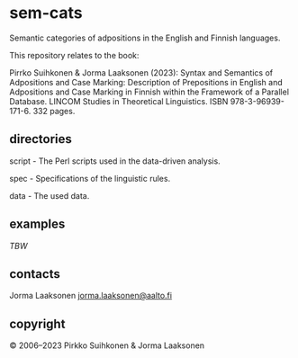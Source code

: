 # sem-cats

Semantic categories of adpositions in the English and Finnish languages.

This repository relates to the book:

Pirrko Suihkonen & Jorma Laaksonen (2023): Syntax and Semantics of
Adpositions and Case Marking: Description of Prepositions in English
and Adpositions and Case Marking in Finnish within the Framework of a
Parallel Database. LINCOM Studies in Theoretical Linguistics. ISBN
978-3-96939-171-6. 332 pages.


## directories

script - The Perl scripts used in the data-driven analysis.

spec - Specifications of the linguistic rules.

data - The used data.


## examples

*TBW*


## contacts

Jorma Laaksonen <jorma.laaksonen@aalto.fi>

## copyright

© 2006–2023 Pirkko Suihkonen & Jorma Laaksonen



